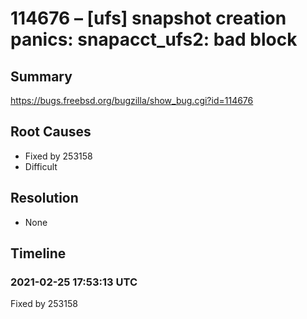 # 114676 – [ufs] snapshot creation panics: snapacct_ufs2: bad block

## Summary

https://bugs.freebsd.org/bugzilla/show_bug.cgi?id=114676

## Root Causes

* Fixed by 253158
* Difficult

## Resolution

* None

## Timeline

### 2021-02-25 17:53:13 UTC

Fixed by 253158
